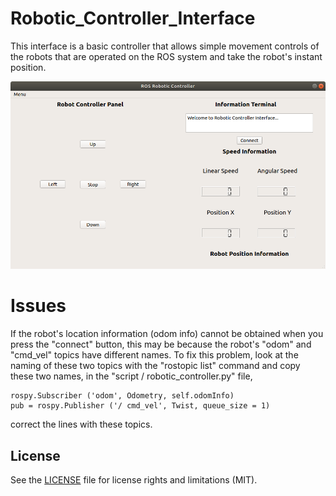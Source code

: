# Robotic_Controller_Interface
This interface is a basic controller that allows simple movement controls of the robots that are operated on the ROS system and take the robot's instant position.

![Image of Controller](https://github.com/Akerdogmus/Robotic_Controller_Interface/blob/master/interface.png?raw=true)

# Issues

If the robot's location information (odom info) cannot be obtained when you press the "connect" button, this may be because the robot's "odom" and "cmd_vel" topics have different names. To fix this problem, look at the naming of these two topics with the "rostopic list" command and copy these two names, in the "script / robotic_controller.py" file,

    rospy.Subscriber ('odom', Odometry, self.odomInfo)
    pub = rospy.Publisher ('/ cmd_vel', Twist, queue_size = 1)

correct the lines with these topics.

## License

See the [LICENSE](LICENSE.md) file for license rights and limitations (MIT).
